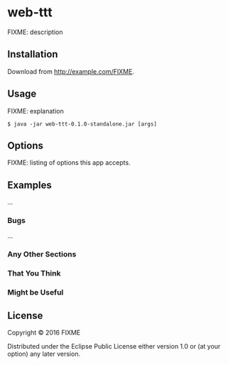 # web-ttt

FIXME: description

## Installation

Download from http://example.com/FIXME.

## Usage

FIXME: explanation

    $ java -jar web-ttt-0.1.0-standalone.jar [args]

## Options

FIXME: listing of options this app accepts.

## Examples

...

### Bugs

...

### Any Other Sections
### That You Think
### Might be Useful

## License

Copyright © 2016 FIXME

Distributed under the Eclipse Public License either version 1.0 or (at
your option) any later version.

